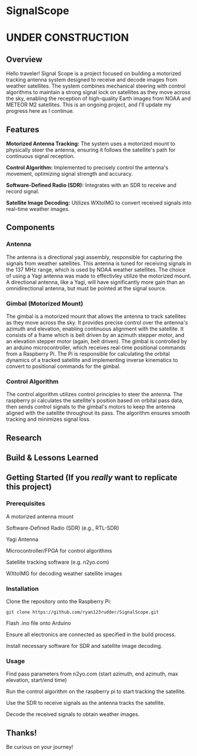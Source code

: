 # SignalScope
# UNDER CONSTRUCTION
## Overview
Hello traveler! Signal Scope is a project focused on building a motorized tracking antenna system designed to receive and decode images from weather satellites. The system combines mechanical steering with control algorithms to maintain a strong signal lock on satellites as they move across the sky, enabling the reception of high-quality Earth images from NOAA and METEOR M2 satellites. This is an ongoing project, and I'll update my progress here as I continue.


## Features
**Motorized Antenna Tracking:** The system uses a motorized mount to physically steer the antenna, ensuring it follows the satellite's path for continuous signal reception.

**Control Algorithm:** Implemented to precisely control the antenna's movement, optimizing signal strength and accuracy.

**Software-Defined Radio (SDR):** Integrates with an SDR to receive and record signal.

**Satellite Image Decoding:** Utilizes WXtoIMG to convert received signals into real-time weather images.

## Components
### Antenna
The antenna is a directional yagi assembly, responsible for capturing the signals from weather satellites. This antenna is tuned for receiving signals in the 137 MHz range, which is used by NOAA weather satellites. The choice of using a Yagi antenna was made to effectivley utilize the motorized mount. A directional antenna, like a Yagi, will have significantly more gain than an omnidirectional antenna, but must be pointed at the signal source.
### Gimbal (Motorized Mount)
The gimbal is a motorized mount that allows the antenna to track satellites as they move across the sky. It provides precise control over the antenna's azimuth and elevation, enabling continuous alignment with the satellite. It consists of a frame which is belt driven by an azimuth stepper motor, and an elevation stepper motor (again, belt driven). The gimbal is controlled by an arduino microcontroller, which receives real-time positional commands from a Raspberry Pi. The Pi is responsible for calculating the orbital dynamics of a tracked satellite and implementing inverse kinematics to convert to positional commands for the gimbal.
### Control Algorithm
The control algorithm utilizes control principles to steer the antenna. The raspberry pi calculates the satellite's position based on orbital pass data, then sends control signals to the gimbal's motors to keep the antenna aligned with the satellite throughout its pass. The algorithm ensures smooth tracking and minimizes signal loss.

## Research

## Build & Lessons Learned

## Getting Started (If you *really* want to replicate this project)
### Prerequisites

A motorized antenna mount

Software-Defined Radio (SDR) (e.g., RTL-SDR)

Yagi Antenna

Microcontroller/FPGA for control algorithms

Satellite tracking software (e.g. n2yo.com)

WXtoIMG for decoding weather satellite images

### Installation

Clone the repository onto the Raspberry Pi:

```
git clone https://github.com/ryan123rudder/SignalScope.git
```
Flash .ino file onto Arduino

Ensure all electronics are connected as specified in the build process.

Install necessary software for SDR and satellite image decoding.

### Usage
Find pass parameters from n2yo.com (start azimuth, end azimuth, max elevation, start/end time)

Run the control algorithm on the raspberry pi to start tracking the satellite.

Use the SDR to receive signals as the antenna tracks the satellite.

Decode the received signals to obtain weather images.

## Thanks!
Be curious on your journey!
